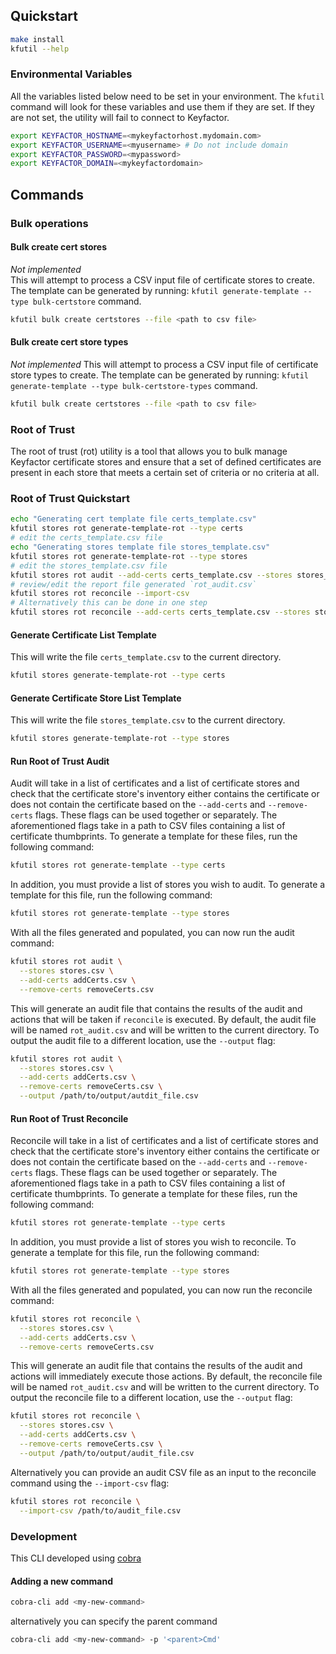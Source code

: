 ## Quickstart

```bash
make install
kfutil --help
````

### Environmental Variables

All the variables listed below need to be set in your environment. The `kfutil` command will look for these variables
and use them if they are set. If they are not set, the utility will fail to connect to Keyfactor.

```bash
export KEYFACTOR_HOSTNAME=<mykeyfactorhost.mydomain.com>
export KEYFACTOR_USERNAME=<myusername> # Do not include domain
export KEYFACTOR_PASSWORD=<mypassword>
export KEYFACTOR_DOMAIN=<mykeyfactordomain>
```

## Commands

### Bulk operations

#### Bulk create cert stores

*Not implemented*  
This will attempt to process a CSV input file of certificate stores to create. The template can be generated by
running: `kfutil generate-template --type bulk-certstore` command.

```bash
kfutil bulk create certstores --file <path to csv file>
```

#### Bulk create cert store types

*Not implemented*
This will attempt to process a CSV input file of certificate store types to create. The template can be generated by
running: `kfutil generate-template --type bulk-certstore-types` command.

```bash
kfutil bulk create certstores --file <path to csv file>
```

### Root of Trust
The root of trust (rot) utility is a tool that allows you to bulk manage Keyfactor certificate stores and ensure that a 
set of defined certificates are present in each store that meets a certain set of criteria or no criteria at all.

### Root of Trust Quickstart
```bash
echo "Generating cert template file certs_template.csv"
kfutil stores rot generate-template-rot --type certs
# edit the certs_template.csv file
echo "Generating stores template file stores_template.csv"
kfutil stores rot generate-template-rot --type stores
# edit the stores_template.csv file
kfutil stores rot audit --add-certs certs_template.csv --stores stores_template.csv #This will audit the stores and generate a report file
# review/edit the report file generated `rot_audit.csv`
kfutil stores rot reconcile --import-csv
# Alternatively this can be done in one step
kfutil stores rot reconcile --add-certs certs_template.csv --stores stores_template.csv
```

#### Generate Certificate List Template

This will write the file `certs_template.csv` to the current directory.

```bash
kfutil stores generate-template-rot --type certs
```

#### Generate Certificate Store List Template

This will write the file `stores_template.csv` to the current directory.

```bash
kfutil stores generate-template-rot --type stores
```

#### Run Root of Trust Audit

Audit will take in a list of certificates and a list of certificate stores and check that the certificate store's 
inventory either contains the certificate or does not contain the certificate based on the `--add-certs` and 
`--remove-certs` flags. These flags can be used together or separately. The aforementioned flags take in a path to CSV 
files containing a list of certificate thumbprints. To generate a template for these files, run the following command:
```bash
kfutil stores rot generate-template --type certs
```
In addition, you must provide a list of stores you wish to audit. To generate a template for this file, run the following
command:
```bash
kfutil stores rot generate-template --type stores
```
With all the files generated and populated, you can now run the audit command:
```bash
kfutil stores rot audit \
  --stores stores.csv \
  --add-certs addCerts.csv \
  --remove-certs removeCerts.csv
```
This will generate an audit file that contains the results of the audit and actions that will be taken if `reconcile` is
executed. By default, the audit file will be named `rot_audit.csv` and will be written to the current directory. To output
the audit file to a different location, use the `--output` flag:
```bash
kfutil stores rot audit \
  --stores stores.csv \
  --add-certs addCerts.csv \
  --remove-certs removeCerts.csv \
  --output /path/to/output/autdit_file.csv
```


#### Run Root of Trust Reconcile

Reconcile will take in a list of certificates and a list of certificate stores and check that the certificate store's
inventory either contains the certificate or does not contain the certificate based on the `--add-certs` and
`--remove-certs` flags. These flags can be used together or separately. The aforementioned flags take in a path to CSV
files containing a list of certificate thumbprints. To generate a template for these files, run the following command:
```bash
kfutil stores rot generate-template --type certs
```
In addition, you must provide a list of stores you wish to reconcile. To generate a template for this file, run the following
command:
```bash
kfutil stores rot generate-template --type stores
```
With all the files generated and populated, you can now run the reconcile command:
```bash
kfutil stores rot reconcile \
  --stores stores.csv \
  --add-certs addCerts.csv \
  --remove-certs removeCerts.csv
```
This will generate an audit file that contains the results of the audit and actions will immediately execute those actions.
By default, the reconcile file will be named `rot_audit.csv` and will be written to the current directory. To output
the reconcile file to a different location, use the `--output` flag:
```bash
kfutil stores rot reconcile \
  --stores stores.csv \
  --add-certs addCerts.csv \
  --remove-certs removeCerts.csv \
  --output /path/to/output/audit_file.csv
```
Alternatively you can provide an audit CSV file as an input to the reconcile command using the `--import-csv` flag:
```bash
kfutil stores rot reconcile \
  --import-csv /path/to/audit_file.csv
```

### Development

This CLI developed using [cobra](https://umarcor.github.io/cobra/)

#### Adding a new command

```bash
cobra-cli add <my-new-command>
```

alternatively you can specify the parent command

```bash
cobra-cli add <my-new-command> -p '<parent>Cmd'
```
